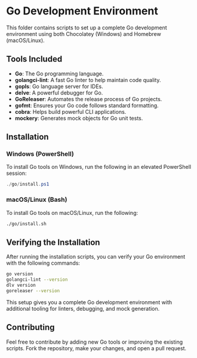 # Go Development Environment

This folder contains scripts to set up a complete Go development environment using both Chocolatey (Windows) and Homebrew (macOS/Linux).

## Tools Included

- **Go**: The Go programming language.
- **golangci-lint**: A fast Go linter to help maintain code quality.
- **gopls**: Go language server for IDEs.
- **delve**: A powerful debugger for Go.
- **GoReleaser**: Automates the release process of Go projects.
- **gofmt**: Ensures your Go code follows standard formatting.
- **cobra**: Helps build powerful CLI applications.
- **mockery**: Generates mock objects for Go unit tests.

## Installation

### Windows (PowerShell)

To install Go tools on Windows, run the following in an elevated PowerShell session:

```powershell
./go/install.ps1
```

### macOS/Linux (Bash)

To install Go tools on macOS/Linux, run the following:

```bash
./go/install.sh
```

## Verifying the Installation

After running the installation scripts, you can verify your Go environment with the following commands:

```bash
go version
golangci-lint --version
dlv version
goreleaser --version
```

This setup gives you a complete Go development environment with additional tooling for linters, debugging, and mock generation.

## Contributing

Feel free to contribute by adding new Go tools or improving the existing scripts. Fork the repository, make your changes, and open a pull request.
